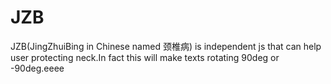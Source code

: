JZB
===

JZB(JingZhuiBing in Chinese named 颈椎病) is independent js that can help user protecting neck.In fact this will make texts rotating 90deg or -90deg.eeee
